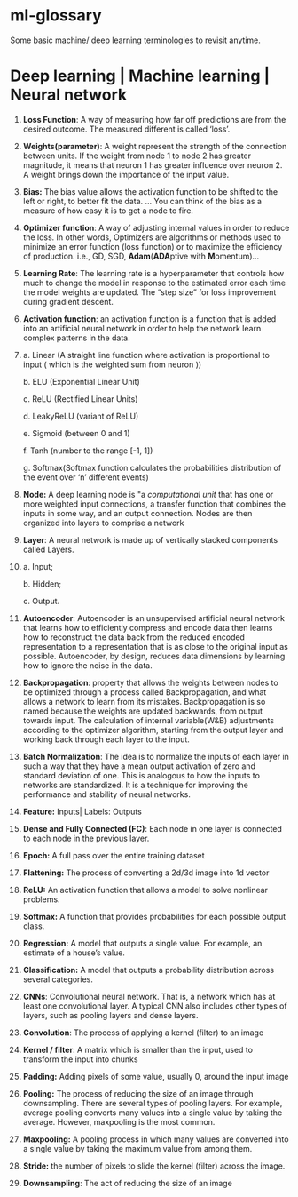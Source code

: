 # ml-glossary
Some basic machine/ deep learning terminologies to revisit anytime.

# Deep learning | Machine learning | Neural network

1.  **Loss Function**: A way of measuring how far off predictions are from the desired outcome. The measured different is called ‘loss’.

2. **Weights(parameter)**: A weight represent the strength of the connection between units. If the weight from node 1 to node 2 has greater magnitude, it means that neuron 1 has greater influence over neuron 2. A weight brings down the importance of the input value.

3.  **Bias:** The bias value allows the activation function to be shifted to the left or right, to better fit the data. ... You can think of the bias as a measure of how easy it is to get a node to fire.

4. **Optimizer function**: A way of adjusting internal values in order to reduce the loss. In other words, Optimizers are algorithms or methods used to minimize an error function (loss function) or to maximize the efficiency of production. i.e., GD, SGD, **Adam**(**ADA**ptive with **M**omentum)…

5. **Learning Rate**: The learning rate is a hyperparameter that controls how much to change the model in response to the estimated error each time the model weights are updated. The “step size” for loss improvement during gradient descent.

6.  **Activation function**: an activation function is a function that is added into an artificial neural network in order to help the network learn complex patterns in the data.

   1. a.    Linear (A straight line function where activation is proportional to input ( which is the weighted sum from neuron ))

      b.    ELU (Exponential Linear Unit)

      c.    ReLU (Rectified Linear Units)

      d.    LeakyReLU (variant of ReLU)

      e.    Sigmoid (between 0 and 1)

      f.    Tanh (number to the range [-1, 1])

      g.    Softmax(Softmax function calculates the probabilities distribution of the event over ‘n’ different events)

7. **Node:** A deep learning node is "a *computational unit* that has one or more weighted input connections, a transfer function that combines the inputs in some way, and an output connection. Nodes are then organized into layers to comprise a network

8.  **Layer**: A neural network is made up of vertically stacked components called Layers.

   1. a.    Input;

      b.    Hidden;

      c.    Output.

9. **Autoencoder**: Autoencoder is an unsupervised artificial neural network that learns how to efficiently compress and encode data then learns how to reconstruct the data back from the reduced encoded representation to a representation that is as close to the original input as possible. Autoencoder, by design, reduces data dimensions by learning how to ignore the noise in the data.

10. **Backpropagation**: property that allows the weights between nodes to be optimized through a process called Backpropagation, and what allows a network to learn from its mistakes. Backpropagation is so named because the weights are updated backwards, from output towards input. The calculation of internal variable(W&B) adjustments according to the optimizer algorithm, starting from the output layer and working back through each layer to the input.

11. **Batch Normalization**: The idea is to normalize the inputs of each layer in such a way that they have a mean output activation of zero and standard deviation of one. This is analogous to how the inputs to networks are standardized. It is a technique for improving the performance and stability of neural networks.

12.  **Feature:** Inputs| Labels: Outputs

13. **Dense and Fully Connected (FC)**: Each node in one layer is connected to each node in the previous layer.

14. **Epoch:** A full pass over the entire training dataset

15. **Flattening:** The process of converting a 2d/3d image into 1d vector

16. **ReLU:** An activation function that allows a model to solve nonlinear problems.

17. **Softmax:** A function that provides probabilities for each possible output class.

18. **Regression:** A model that outputs a single value. For example, an estimate of a house’s value.

19. **Classification:** A model that outputs a probability distribution across several categories.

20. **CNNs**: Convolutional neural network. That is, a network which has at least one convolutional layer. A typical CNN also includes other types of layers, such as pooling layers and dense layers.

21. **Convolution**: The process of applying a kernel (filter) to an image

22. **Kernel / filter**: A matrix which is smaller than the input, used to transform the input into chunks

23. **Padding:** Adding pixels of some value, usually 0, around the input image

24. **Pooling:** The process of reducing the size of an image through downsampling. There are several types of pooling layers. For example, average pooling converts many values into a single value by taking the average. However, maxpooling is the most common.

25. **Maxpooling:** A pooling process in which many values are converted into a single value by taking the maximum value from among them.

26. **Stride:** the number of pixels to slide the kernel (filter) across the image.

27. **Downsampling**: The act of reducing the size of an image

